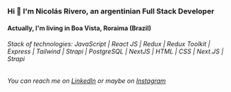 

### Hi 👋 I'm Nicolás Rivero, an argentinian Full Stack Developer

#### Actually, I'm living in Boa Vista, Roraima (Brazil)
###### Stack of technologies: JavaScript | React JS | Redux | Redux Toolkit | Express | Tailwind | Strapi | PostgreSQL | NextJS | HTML | CSS | Next.JS | Strapi 



###### You can reach me on <a href="https://www.linkedin.com/in/nicoerivero/">LinkedIn</a> or maybe on <a href="https://www.instagram.com/nicolas.rivero/">Instagram</a>
<!--
**riveroide/riveroide** is a ✨ _special_ ✨ repository because its `README.md` (this file) appears on your GitHub profile.

Here are some ideas to get you started:

- 🔭 I’m currently working on ...
- 🌱 I’m currently learning ...
- 👯 I’m looking to collaborate on ...
- 🤔 I’m looking for help with ...
- 💬 Ask me about ...
- 📫 How to reach me: ...
- 😄 Pronouns: ...
- ⚡ Fun fact: ...
-->
